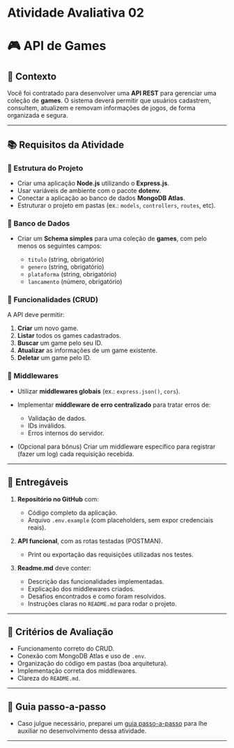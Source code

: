 # Atividade Avaliativa 02 
# 🎮 API de Games

## 📌 Contexto

Você foi contratado para desenvolver uma **API REST** para gerenciar uma coleção de **games**.
O sistema deverá permitir que usuários cadastrem, consultem, atualizem e removam informações de jogos, de forma organizada e segura.

---

## 📚 Requisitos da Atividade

### 🔹 Estrutura do Projeto

* Criar uma aplicação **Node.js** utilizando o **Express.js**.
* Usar variáveis de ambiente com o pacote **dotenv**.
* Conectar a aplicação ao banco de dados **MongoDB Atlas**.
* Estruturar o projeto em pastas (ex.: `models`, `controllers`, `routes`, etc).

### 🔹 Banco de Dados

* Criar um **Schema simples** para uma coleção de **games**, com pelo menos os seguintes campos:

  * `titulo` (string, obrigatório)
  * `genero` (string, obrigatório)
  * `plataforma` (string, obrigatório)
  * `lancamento` (número, obrigatório)

### 🔹 Funcionalidades (CRUD)

A API deve permitir:

1. **Criar** um novo game.
2. **Listar** todos os games cadastrados.
3. **Buscar** um game pelo seu ID.
4. **Atualizar** as informações de um game existente.
5. **Deletar** um game pelo ID.

### 🔹 Middlewares

* Utilizar **middlewares globais** (ex.: `express.json()`, `cors`).
* Implementar **middleware de erro centralizado** para tratar erros de:

  * Validação de dados.
  * IDs inválidos.
  * Erros internos do servidor.
* (Opcional para bônus) Criar um middleware específico para registrar (fazer um log) cada requisição recebida.

---

## 📌 Entregáveis

1. **Repositório no GitHub** com:

   * Código completo da aplicação.
   * Arquivo `.env.example` (com placeholders, sem expor credenciais reais).

2. **API funcional**, com as rotas testadas (POSTMAN).

   * Print ou exportação das requisições utilizadas nos testes.

3. **Readme.md** deve conter:

   * Descrição das funcionalidades implementadas.
   * Explicação dos middlewares criados.
   * Desafios encontrados e como foram resolvidos.
   * Instruções claras no `README.md` para rodar o projeto.

---

## 🎯 Critérios de Avaliação

* Funcionamento correto do CRUD.
* Conexão com MongoDB Atlas e uso de `.env`.
* Organização do código em pastas (boa arquitetura).
* Implementação correta dos middlewares.
* Clareza do `README.md`.

---

## 📌 Guia passo-a-passo

* Caso julgue necessário, preparei um [guia passo-a-passo](GUIA.md) para lhe auxiliar no desenvolvimento dessa atividade.

---
